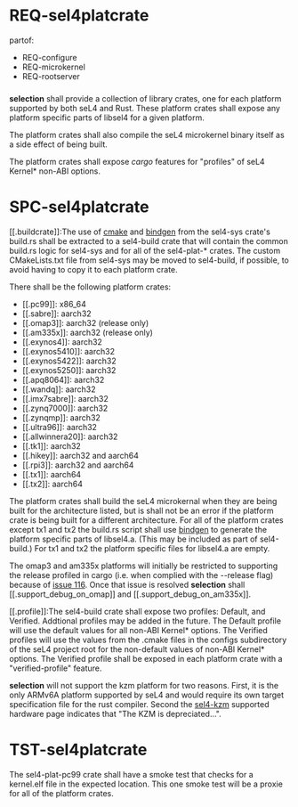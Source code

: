 # REQ-sel4platcrate
partof:
- REQ-configure
- REQ-microkernel
- REQ-rootserver
###
**selection** shall provide a collection of library crates, one for each platform 
supported by both seL4 and Rust. These platform crates shall expose any platform
specific parts of libsel4 for a given platform.

The platform crates shall also compile the seL4 microkernel binary itself as a side
effect of being built.

The platform crates shall expose *cargo* features for "profiles" of seL4 Kernel\*
non-ABI options.


# SPC-sel4platcrate
[[.buildcrate]]\:The use of [cmake] and [bindgen] from the sel4-sys crate's build.rs
shall be extracted to a sel4-build crate that will contain the common build.rs logic
for sel4-sys and for all of the sel4-plat-\* crates. The custom CMakeLists.txt file 
from sel4-sys may be moved to sel4-build, if possible, to avoid having to copy it to
each platform crate.

There shall be the following platform crates:

- [[.pc99]]\: x86_64
- [[.sabre]]\: aarch32
- [[.omap3]]\: aarch32 (release only)
- [[.am335x]]\: aarch32 (release only)
- [[.exynos4]]\: aarch32
- [[.exynos5410]]\: aarch32
- [[.exynos5422]]\: aarch32
- [[.exynos5250]]\: aarch32
- [[.apq8064]]\: aarch32
- [[.wandq]]\: aarch32
- [[.imx7sabre]]\: aarch32
- [[.zynq7000]]\: aarch32
- [[.zynqmp]]\: aarch32
- [[.ultra96]]\: aarch32
- [[.allwinnera20]]\: aarch32
- [[.tk1]]\: aarch32
- [[.hikey]]\: aarch32 and aarch64
- [[.rpi3]]\: aarch32 and aarch64
- [[.tx1]]\: aarch64
- [[.tx2]]\: aarch64

The platform crates shall build the seL4 microkernal when they are being built for
the architecture listed, but is shall not be an error if the platform crate is being
built for a different architecture. For all of the platform crates except tx1 and tx2
the build.rs script shall use [bindgen] to generate the platform specific parts of 
libsel4.a. (This may be included as part of sel4-build.) For tx1 and tx2 the platform
specific files for libsel4.a are empty.

The omap3 and am335x platforms will initially be restricted to supporting the release
profiled in cargo (i.e. when complied with the --release flag) because of [issue 116].
Once that issue is resolved **selection** shall [[.support_debug_on_omap]] and
[[.support_debug_on_am335x]].

[[.profile]]\:The sel4-build crate shall expose two profiles: Default, and Verified.
Addtional profiles may be added in the future. The Default profile will use the 
default values for all non-ABI Kernel\* options. The Verified profiles will use 
the values from the .cmake files in the configs subdirectory of the seL4 project 
root for the non-default values of non-ABI Kernel\* options. The Verified profile 
shall be exposed in each platform crate with a "verified-profile" feature.

**selection** will not support the kzm platform for two reasons. First, it is the
only ARMv6A platform supported by seL4 and would require its own target specification
file for the rust compiler. Second the [sel4-kzm] supported hardware page indicates
that "The KZM is depreciated...".

[cmake]: https://crates.io/crates/cmake
[bindgen]: https://crates.io/crates/bindgen
[sel4-kzm]: https://docs.sel4.systems/Hardware/Kzm.html
[issue 116]: https://github.com/seL4/seL4/issues/116


# TST-sel4platcrate
The sel4-plat-pc99 crate shall have a smoke test that checks for a kernel.elf 
file in the expected location. This one smoke test will be a proxie for all of
the platform crates.
